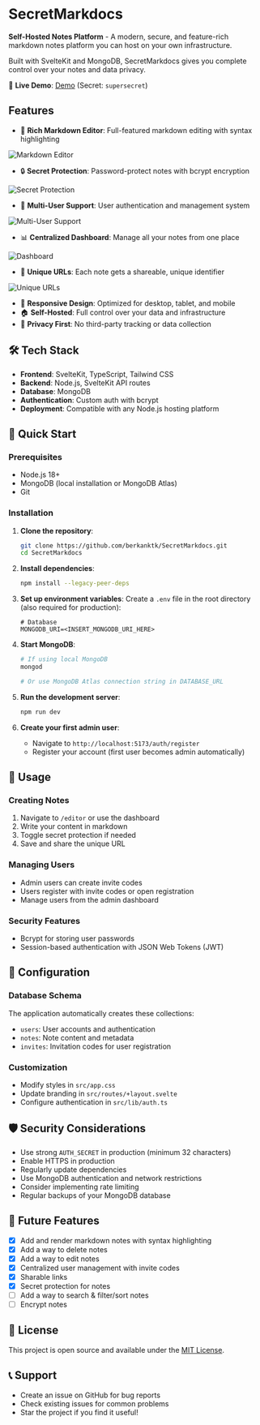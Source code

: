 # SecretMarkdocs

**Self-Hosted Notes Platform** - A modern, secure, and feature-rich markdown notes platform you can host on your own infrastructure.

Built with SvelteKit and MongoDB, SecretMarkdocs gives you complete control over your notes and data privacy.

🔗 **Live Demo**: [Demo](https://vault.berkankutuk.dk/demo) (Secret: `supersecret`)

## Features

- 📝 **Rich Markdown Editor**: Full-featured markdown editing with syntax highlighting

![Markdown Editor](/src/assets/Editor.png)

- 🔒 **Secret Protection**: Password-protect notes with bcrypt encryption

![Secret Protection](/src/assets/Secret.png)

- 👥 **Multi-User Support**: User authentication and management system

![Multi-User Support](/src/assets/Invites.png)

- 📊 **Centralized Dashboard**: Manage all your notes from one place

![Dashboard](/src/assets/Dashboard.png)

- 🔗 **Unique URLs**: Each note gets a shareable, unique identifier

![Unique URLs](/src/assets/Note.png)

- 📱 **Responsive Design**: Optimized for desktop, tablet, and mobile
- 🏠 **Self-Hosted**: Full control over your data and infrastructure
- 🔐 **Privacy First**: No third-party tracking or data collection

## 🛠️ Tech Stack

- **Frontend**: SvelteKit, TypeScript, Tailwind CSS
- **Backend**: Node.js, SvelteKit API routes
- **Database**: MongoDB
- **Authentication**: Custom auth with bcrypt
- **Deployment**: Compatible with any Node.js hosting platform

## 🚀 Quick Start

### Prerequisites

- Node.js 18+ 
- MongoDB (local installation or MongoDB Atlas)
- Git

### Installation

1. **Clone the repository**:
   ```bash
   git clone https://github.com/berkanktk/SecretMarkdocs.git
   cd SecretMarkdocs
   ```

2. **Install dependencies**:
   ```bash
   npm install --legacy-peer-deps
   ```

3. **Set up environment variables**:
   Create a `.env` file in the root directory (also required for production):
   ```env
   # Database
   MONGODB_URI=<INSERT_MONGODB_URI_HERE>
   ```

4. **Start MongoDB**:
   ```bash
   # If using local MongoDB
   mongod
   
   # Or use MongoDB Atlas connection string in DATABASE_URL
   ```

5. **Run the development server**:
   ```bash
   npm run dev
   ```

6. **Create your first admin user**:
   - Navigate to `http://localhost:5173/auth/register`
   - Register your account (first user becomes admin automatically)

## 📖 Usage

### Creating Notes
1. Navigate to `/editor` or use the dashboard
2. Write your content in markdown
3. Toggle secret protection if needed
4. Save and share the unique URL

### Managing Users
- Admin users can create invite codes
- Users register with invite codes or open registration
- Manage users from the admin dashboard

### Security Features
- Bcrypt for storing user passwords
- Session-based authentication with JSON Web Tokens (JWT)

## 🔧 Configuration

### Database Schema
The application automatically creates these collections:
- `users`: User accounts and authentication
- `notes`: Note content and metadata
- `invites`: Invitation codes for user registration

### Customization
- Modify styles in `src/app.css`
- Update branding in `src/routes/+layout.svelte`
- Configure authentication in `src/lib/auth.ts`

## 🛡️ Security Considerations

- Use strong `AUTH_SECRET` in production (minimum 32 characters)
- Enable HTTPS in production
- Regularly update dependencies
- Use MongoDB authentication and network restrictions
- Consider implementing rate limiting
- Regular backups of your MongoDB database

## 🔮 Future Features
- [x] Add and render markdown notes with syntax highlighting
- [x] Add a way to delete notes
- [x] Add a way to edit notes
- [x] Centralized user management with invite codes
- [X] Sharable links
- [X] Secret protection for notes
- [ ] Add a way to search & filter/sort notes
- [ ] Encrypt notes

## 📄 License

This project is open source and available under the [MIT License](LICENSE).

## 📞 Support

- Create an issue on GitHub for bug reports
- Check existing issues for common problems
- Star the project if you find it useful!
